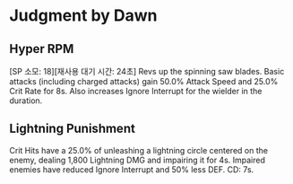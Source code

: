 # Judgment by Dawn

## Hyper RPM

[SP 소모: 18][재사용 대기 시간: 24초] Revs up the spinning saw blades. Basic attacks (including charged attacks) gain 50.0% Attack Speed and 25.0% Crit Rate for 8s. Also increases Ignore Interrupt for the wielder in the duration.

## Lightning Punishment

Crit Hits have a 25.0% of unleashing a lightning circle centered on the enemy, dealing 1,800 Lightning DMG and impairing it for 4s. Impaired enemies have reduced Ignore Interrupt and 50% less DEF. CD: 7s.
